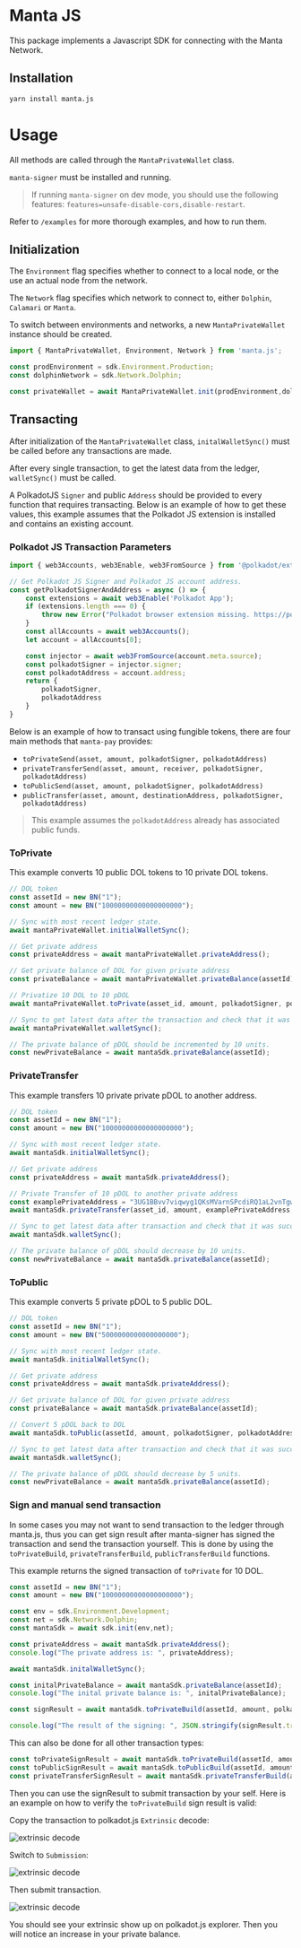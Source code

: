 # Manta JS

This package implements a Javascript SDK for connecting with the Manta Network.

## Installation

```sh
yarn install manta.js
```

# Usage

All methods are called through the `MantaPrivateWallet` class.

`manta-signer` must be installed and running.

> If running `manta-signer` on dev mode, you should use the following features: `features=unsafe-disable-cors,disable-restart`.

Refer to `/examples` for more thorough examples, and how to run them.

## Initialization

The `Environment` flag specifies whether to connect to a local node, or the use an actual node from the network.

The `Network` flag specifies which network to connect to, either `Dolphin`, `Calamari` or `Manta`.

To switch between environments and networks, a new `MantaPrivateWallet` instance should be created.

```javascript
import { MantaPrivateWallet, Environment, Network } from 'manta.js';

const prodEnvironment = sdk.Environment.Production;
const dolphinNetwork = sdk.Network.Dolphin;

const privateWallet = await MantaPrivateWallet.init(prodEnvironment,dolphinNetwork);
```

## Transacting

After initialization of the `MantaPrivateWallet` class, `initalWalletSync()` must be called before any transactions are made.

After every single transaction, to get the latest data from the ledger, `walletSync()` must be called.

A PolkadotJS `Signer` and public `Address` should be provided to every function that requires transacting. Below is an example of how to get these values, this example assumes that the Polkadot JS extension is installed and contains an existing account.

### Polkadot JS Transaction Parameters

```javascript
import { web3Accounts, web3Enable, web3FromSource } from '@polkadot/extension-dapp';

// Get Polkadot JS Signer and Polkadot JS account address.
const getPolkadotSignerAndAddress = async () => {
    const extensions = await web3Enable('Polkadot App');
    if (extensions.length === 0) {
        throw new Error("Polkadot browser extension missing. https://polkadot.js.org/extension/");
    }
    const allAccounts = await web3Accounts();
    let account = allAccounts[0];

    const injector = await web3FromSource(account.meta.source);
    const polkadotSigner = injector.signer;
    const polkadotAddress = account.address;
    return {
        polkadotSigner,
        polkadotAddress
    }
}
```

Below is an example of how to transact using fungible tokens, there are four main methods that `manta-pay` provides:
- `toPrivateSend(asset, amount, polkadotSigner, polkadotAddress)`
- `privateTransferSend(asset, amount, receiver, polkadotSigner, polkadotAddress)`
- `toPublicSend(asset, amount, polkadotSigner, polkadotAddress)`
- `publicTransfer(asset, amount, destinationAddress, polkadotSigner, polkadotAddress)`

> This example assumes the `polkadotAddress` already has associated public funds.

### ToPrivate

This example converts 10 public DOL tokens to 10 private DOL tokens.

```javascript
// DOL token
const assetId = new BN("1");
const amount = new BN("10000000000000000000");

// Sync with most recent ledger state. 
await mantaPrivateWallet.initialWalletSync();

// Get private address
const privateAddress = await mantaPrivateWallet.privateAddress();

// Get private balance of DOL for given private address
const privateBalance = await mantaPrivateWallet.privateBalance(assetId);

// Privatize 10 DOL to 10 pDOL
await mantaPrivateWallet.toPrivate(asset_id, amount, polkadotSigner, polkadotAddress);

// Sync to get latest data after the transaction and check that it was successful.
await mantaPrivateWallet.walletSync();

// The private balance of pDOL should be incremented by 10 units.
const newPrivateBalance = await mantaSdk.privateBalance(assetId);
```

### PrivateTransfer

This example transfers 10 private private pDOL to another address.

```javascript
// DOL token
const assetId = new BN("1");
const amount = new BN("10000000000000000000");

// Sync with most recent ledger state. 
await mantaSdk.initialWalletSync();

// Get private address
const privateAddress = await mantaSdk.privateAddress();

// Private Transfer of 10 pDOL to another private address
const examplePrivateAddress = "3UG1BBvv7viqwyg1QKsMVarnSPcdiRQ1aL2vnTgwjWYX";
await mantaSdk.privateTransfer(asset_id, amount, examplePrivateAddress, polkadotSigner, polkadotAddress);

// Sync to get latest data after transaction and check that it was successful.
await mantaSdk.walletSync();

// The private balance of pDOL should decrease by 10 units.
const newPrivateBalance = await mantaSdk.privateBalance(assetId);
```

### ToPublic

This example converts 5 private pDOL to 5 public DOL.

```javascript
// DOL token
const assetId = new BN("1");
const amount = new BN("5000000000000000000");

// Sync with most recent ledger state. 
await mantaSdk.initialWalletSync();

// Get private address
const privateAddress = await mantaSdk.privateAddress();

// Get private balance of DOL for given private address
const privateBalance = await mantaSdk.privateBalance(assetId);

// Convert 5 pDOL back to DOL
await mantaSdk.toPublic(assetId, amount, polkadotSigner, polkadotAddress);

// Sync to get latest data after transaction and check that it was successful.
await mantaSdk.walletSync();

// The private balance of pDOL should decrease by 5 units.
const newPrivateBalance = await mantaSdk.privateBalance(assetId);
```

### Sign and manual send transaction

In some cases you may not want to send transaction to the ledger through manta.js, thus you can get sign result after manta-signer has signed the transaction and send the transaction yourself. This is done by using the `toPrivateBuild`, `privateTransferBuild`, `publicTransferBuild` functions.

This example returns the signed transaction of `toPrivate` for 10 DOL.

```javascript
const assetId = new BN("1");
const amount = new BN("10000000000000000000");

const env = sdk.Environment.Development;
const net = sdk.Network.Dolphin;
const mantaSdk = await sdk.init(env,net);

const privateAddress = await mantaSdk.privateAddress();
console.log("The private address is: ", privateAddress);

await mantaSdk.initalWalletSync();

const initalPrivateBalance = await mantaSdk.privateBalance(assetId);
console.log("The inital private balance is: ", initalPrivateBalance);

const signResult = await mantaSdk.toPrivateBuild(assetId, amount, polkadotSigner, polkadotAddress);

console.log("The result of the signing: ", JSON.stringify(signResult.transactions));
```

This can also be done for all other transaction types:

```javascript
const toPrivateSignResult = await mantaSdk.toPrivateBuild(assetId, amount, polkadotSigner, polkadotAddress);
const toPublicSignResult = await mantaSdk.toPublicBuild(assetId, amount, polkadotSigner, polkadotAddress);
const privateTransferSignResult = await mantaSdk.privateTransferBuild(assetId, amount, privateAddress, polkadotSigner, polkadotAddress);
```

Then you can use the signResult to submit transaction by your self. Here is an example on how to verify the `toPrivateBuild` sign result is valid:

Copy the transaction to polkadot.js `Extrinsic` decode:

![extrinsic decode](./doc/to_private_decode.png)

Switch to `Submission`:

![extrinsic decode](./doc/to_private_extrinsic.png)

Then submit transaction.

![extrinsic decode](./doc/to_private_submit.png)

You should see your extrinsic show up on polkadot.js explorer. Then you will notice an increase in your private balance.